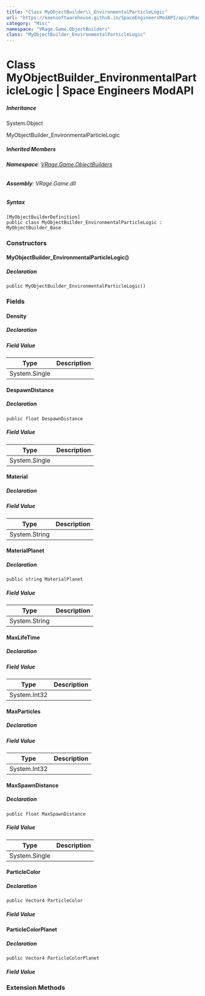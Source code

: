 ```yaml
---
title: "Class MyObjectBuilder\\_EnvironmentalParticleLogic"
url: "https://keensoftwarehouse.github.io/SpaceEngineersModAPI/api/VRage.Game.ObjectBuilders.MyObjectBuilder_EnvironmentalParticleLogic.html"
category: "Misc"
namespace: "VRage.Game.ObjectBuilders"
class: "MyObjectBuilder_EnvironmentalParticleLogic"
---
```


# Class MyObjectBuilder\_EnvironmentalParticleLogic | Space Engineers ModAPI

##### Inheritance

System.Object

MyObjectBuilder\_EnvironmentalParticleLogic

##### Inherited Members

###### **Namespace**: [VRage.Game.ObjectBuilders](https://keensoftwarehouse.github.io/SpaceEngineersModAPI/api/VRage.Game.ObjectBuilders.html)

###### **Assembly**: VRage.Game.dll

##### Syntax

```
[MyObjectBuilderDefinition]
public class MyObjectBuilder_EnvironmentalParticleLogic : MyObjectBuilder_Base
```

### [](#constructors)Constructors

#### [](#VRage_Game_ObjectBuilders_MyObjectBuilder_EnvironmentalParticleLogic__ctor)MyObjectBuilder\_EnvironmentalParticleLogic()

##### Declaration

```
public MyObjectBuilder_EnvironmentalParticleLogic()
```

### [](#fields)Fields

#### [](#VRage_Game_ObjectBuilders_MyObjectBuilder_EnvironmentalParticleLogic_Density)Density

##### Declaration

##### Field Value

| Type | Description |
| --- | --- |
| System.Single |     |

#### [](#VRage_Game_ObjectBuilders_MyObjectBuilder_EnvironmentalParticleLogic_DespawnDistance)DespawnDistance

##### Declaration

```
public float DespawnDistance
```

##### Field Value

| Type | Description |
| --- | --- |
| System.Single |     |

#### [](#VRage_Game_ObjectBuilders_MyObjectBuilder_EnvironmentalParticleLogic_Material)Material

##### Declaration

##### Field Value

| Type | Description |
| --- | --- |
| System.String |     |

#### [](#VRage_Game_ObjectBuilders_MyObjectBuilder_EnvironmentalParticleLogic_MaterialPlanet)MaterialPlanet

##### Declaration

```
public string MaterialPlanet
```

##### Field Value

| Type | Description |
| --- | --- |
| System.String |     |

#### [](#VRage_Game_ObjectBuilders_MyObjectBuilder_EnvironmentalParticleLogic_MaxLifeTime)MaxLifeTime

##### Declaration

##### Field Value

| Type | Description |
| --- | --- |
| System.Int32 |     |

#### [](#VRage_Game_ObjectBuilders_MyObjectBuilder_EnvironmentalParticleLogic_MaxParticles)MaxParticles

##### Declaration

##### Field Value

| Type | Description |
| --- | --- |
| System.Int32 |     |

#### [](#VRage_Game_ObjectBuilders_MyObjectBuilder_EnvironmentalParticleLogic_MaxSpawnDistance)MaxSpawnDistance

##### Declaration

```
public float MaxSpawnDistance
```

##### Field Value

| Type | Description |
| --- | --- |
| System.Single |     |

#### [](#VRage_Game_ObjectBuilders_MyObjectBuilder_EnvironmentalParticleLogic_ParticleColor)ParticleColor

##### Declaration

```
public Vector4 ParticleColor
```

##### Field Value

#### [](#VRage_Game_ObjectBuilders_MyObjectBuilder_EnvironmentalParticleLogic_ParticleColorPlanet)ParticleColorPlanet

##### Declaration

```
public Vector4 ParticleColorPlanet
```

##### Field Value

### [](#extensionmethods)Extension Methods
